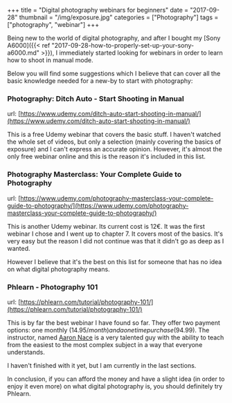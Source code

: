+++
title = "Digital photography webinars for beginners"
date = "2017-09-28"
thumbnail = "/img/exposure.jpg"
categories = ["Photography"]
tags = ["photography", "webinar"]
+++

Being new to the world of digital photography, and after I bought my [Sony A6000]({{< ref "2017-09-28-how-to-properly-set-up-your-sony-a6000.md" >}}), I immediately started looking for webinars in order to learn how to shoot in manual mode. 

Below you will find some suggestions which I believe that can cover all the basic knowledge needed for a new-by to start with photography:

### Photography: Ditch Auto - Start Shooting in Manual

url: [https://www.udemy.com/ditch-auto-start-shooting-in-manual/](https://www.udemy.com/ditch-auto-start-shooting-in-manual/) 

This is a free Udemy webinar that covers the basic stuff. I haven't watched the whole set of videos, but only a selection (mainly covering the basics of exposure) and I can't express an accurate opinion. However, it's almost the only free webinar online and this is the reason it's included in this list.


### Photography Masterclass: Your Complete Guide to Photography

url: [https://www.udemy.com/photography-masterclass-your-complete-guide-to-photography/](https://www.udemy.com/photography-masterclass-your-complete-guide-to-photography/) 

This is another Udemy webinar. Its current cost is 12€. It was the first webinar I chose and I went up to chapter 7. It covers most of the basics. It's very easy but the reason I did not continue was that it didn't go as deep as I wanted.

However I believe that it's the best on this list for someone that has no idea on what digital photography means.


### Phlearn - Photography 101

url: [https://phlearn.com/tutorial/photography-101/](https://phlearn.com/tutorial/photography-101/) 

This is by far the best webinar I have found so far. They offer two payment options: one monthly (14.95$/month) and a one time purchase (94.99$).
The instructor, named [Aaron Nace](https://www.aaron-nace.com/index) is a very talented guy with the ability to teach from the easiest to the most complex subject in a way that everyone understands.

I haven't finished with it yet, but I am currently in the last sections.

In conclusion, if you can afford the money and have a slight idea (in order to enjoy it even more) on what digital photography is, you should definitely try Phlearn.





